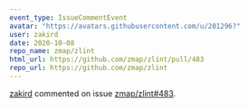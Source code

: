 ```yaml
---
event_type: IssueCommentEvent
avatar: "https://avatars.githubusercontent.com/u/201296?"
user: zakird
date: 2020-10-08
repo_name: zmap/zlint
html_url: https://github.com/zmap/zlint/pull/483
repo_url: https://github.com/zmap/zlint
---
```


<a href='https://github.com/zakird' target='_blank'>zakird</a> commented on issue <a href='https://github.com/zmap/zlint/pull/483' target='_blank'>zmap/zlint#483</a>.

<small>